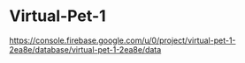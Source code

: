 # Virtual-Pet-1

https://console.firebase.google.com/u/0/project/virtual-pet-1-2ea8e/database/virtual-pet-1-2ea8e/data
